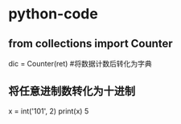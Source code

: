 # python-code

## from collections import Counter

dic = Counter(ret)    #将数据计数后转化为字典

## 将任意进制数转化为十进制

x = int('101', 2)   print(x)    5
